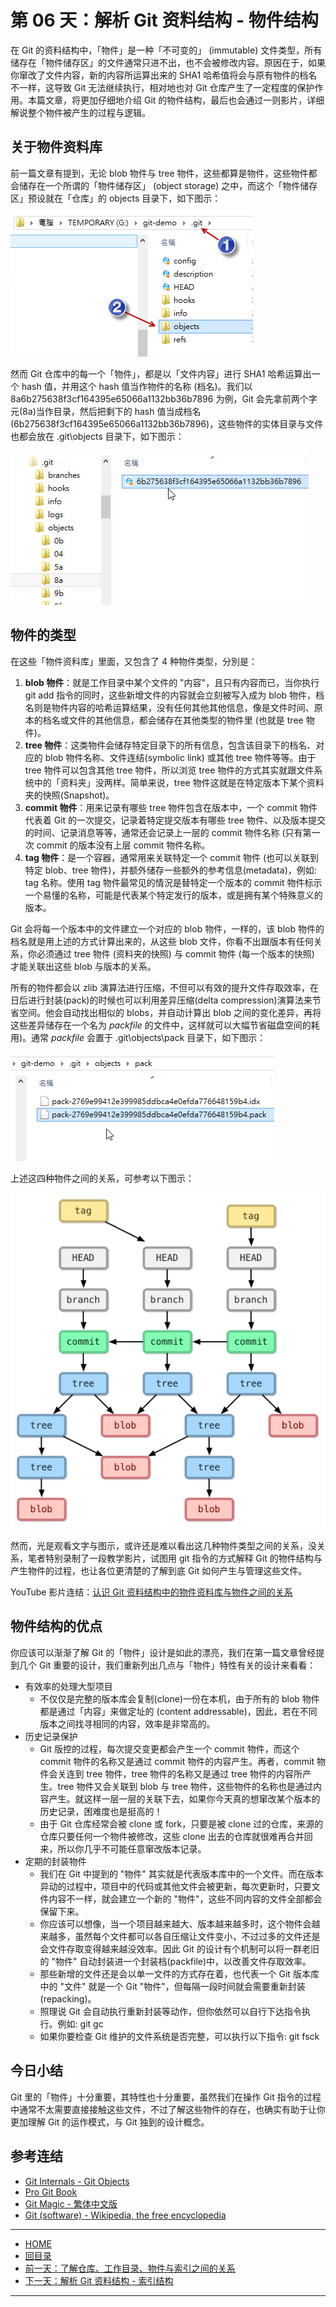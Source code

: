 第 06 天：解析 Git 资料结构 - 物件结构
=====================================================

在 Git 的资料结构中，「物件」是一种「不可变的」 (immutable) 文件类型，所有储存在「物件储存区」的文件通常只进不出，也不会被修改内容。原因在于，如果你窜改了文件内容，新的内容所运算出来的 SHA1 哈希值将会与原有物件的档名不一样，这导致 Git 无法继续执行，相对地也对 Git 仓库产生了一定程度的保护作用。本篇文章，将更加仔细地介绍 Git 的物件结构，最后也会通过一则影片，详细解说整个物件被产生的过程与逻辑。

关于物件资料库
------------

前一篇文章有提到，无论 blob 物件与 tree 物件，这些都算是物件，这些物件都会储存在一个所谓的「物件储存区」 (object storage) 之中，而这个「物件储存区」预设就在「仓库」的 objects 目录下，如下图示：

![image](figures/06/01.png)

然而 Git 仓库中的每一个「物件」，都是以「文件内容」进行 SHA1 哈希运算出一个 hash 值，并用这个 hash 值当作物件的名称 (档名)。我们以 8a6b275638f3cf164395e65066a1132bb36b7896 为例，Git 会先拿前两个字元(8a)当作目录，然后把剩下的 hash 值当成档名 (6b275638f3cf164395e65066a1132bb36b7896)，这些物件的实体目录与文件也都会放在 .git\objects 目录下，如下图示：

![image](figures/06/02.png)

物件的类型
---------

在这些「物件资料库」里面，又包含了 4 种物件类型，分別是：

1. **blob 物件**：就是工作目录中某个文件的 "内容"，且只有内容而已，当你执行 git add 指令的同时，这些新增文件的内容就会立刻被写入成为 blob 物件，档名则是物件内容的哈希运算结果，没有任何其他其他信息，像是文件时间、原本的档名或文件的其他信息，都会储存在其他类型的物件里 (也就是 tree 物件)。
2. **tree 物件**：这类物件会储存特定目录下的所有信息，包含该目录下的档名、对应的 blob 物件名称、文件连结(symbolic link) 或其他 tree 物件等等。由于 tree 物件可以包含其他 tree 物件，所以浏览 tree 物件的方式其实就跟文件系统中的「资料夹」没两样。简单来说，tree 物件这就是在特定版本下某个资料夹的快照(Snapshot)。
3. **commit 物件**：用来记录有哪些 tree 物件包含在版本中，一个 commit 物件代表着 Git 的一次提交，记录着特定提交版本有哪些 tree 物件、以及版本提交的时间、记录消息等等，通常还会记录上一层的 commit 物件名称 (只有第一次 commit 的版本没有上层 commit 物件名称。
4. **tag 物件**：是一个容器，通常用来关联特定一个 commit 物件 (也可以关联到特定 blob、tree 物件)，并额外储存一些额外的参考信息(metadata)，例如: tag 名称。使用 tag 物件最常见的情況是替特定一个版本的 commit 物件标示一个易懂的名称，可能是代表某个特定发行的版本，或是拥有某个特殊意义的版本。

Git 会将每一个版本中的文件建立一个对应的 blob 物件，一样的，该 blob 物件的档名就是用上述的方式计算出来的，从这些 blob 文件，你看不出跟版本有任何关系，你必须通过 tree 物件 (资料夹的快照) 与 commit 物件 (每一个版本的快照) 才能关联出这些 blob 与版本的关系。

所有的物件都会以 zlib 演算法进行压缩，不但可以有效的提升文件存取效率，在日后进行封装(pack)的时候也可以利用差异压缩(delta compression)演算法来节省空间。他会自动找出相似的 blobs，并自动计算出 blob 之间的变化差异，再将这些差异储存在一个名为 *packfile* 的文件中，这样就可以大幅节省磁盘空间的耗用)。通常 *packfile* 会置于 .git\objects\pack 目录下，如下图示：


![image](figures/06/03.png)

上述这四种物件之间的关系，可参考以下图示：

![image](figures/06/04.png)

然而，光是观看文字与图示，或许还是难以看出这几种物件类型之间的关系，没关系，笔者特别录制了一段教学影片，试图用 git 指令的方式解释 Git 的物件结构与产生物件的过程，也让各位更清楚的了解到底 Git 如何产生与管理这些文件。

YouTube 影片连结：[认识 Git 资料结构中的物件资料库与物件之间的关系](http://www.youtube.com/watch?v=PZbSRy_ow0U)

物件结构的优点
------------

你应该可以渐渐了解 Git 的「物件」设计是如此的漂亮，我们在第一篇文章曾经提到几个 Git 重要的设计，我们重新列出几点与「物件」特性有关的设计来看看：

* 有效率的处理大型项目
	* 不仅仅是完整的版本库会复制(clone)一份在本机，由于所有的 blob 物件都是通过「内容」来做定址的 (content addressable)，因此，若在不同版本之间找寻相同的内容，效率是非常高的。
* 历史记录保护
	* Git 版控的过程，每次提交变更都会产生一个 commit 物件，而这个 commit 物件的名称又是通过 commit 物件的内容产生。再者，commit 物件会关连到 tree 物件，tree 物件的名称又是通过 tree 物件的内容所产生。tree 物件又会关联到 blob 与 tree 物件，这些物件的名称也是通过内容产生。就这样一层一层的关联下去，如果你今天真的想窜改某个版本的历史记录，困难度也是挺高的！
	* 由于 Git 仓库经常会被 clone 或 fork，只要是被 clone 过的仓库，来源的仓库只要任何一个物件被修改，这些 clone 出去的仓库就很难再合并回来，所以你几乎不可能任意窜改版本记录。
* 定期的封装物件
	* 我们在 Git 中提到的 "物件" 其实就是代表版本库中的一个文件。而在版本异动的过程中，项目中的代码或其他文件会被更新，每次更新时，只要文件内容不一样，就会建立一个新的 "物件"，这些不同内容的文件全部都会保留下来。
	* 你应该可以想像，当一个项目越来越大、版本越来越多时，这个物件会越来越多，虽然每个文件都可以各自压缩让文件变小，不过过多的文件还是会文件存取变得越来越没效率。因此 Git 的设计有个机制可以将一群老旧的 "物件" 自动封装进一个封装档(packfile)中，以改善文件存取效率。
	* 那些新增的文件还是会以单一文件的方式存在着，也代表一个 Git 版本库中的 "文件" 就是一个 Git "物件"，但每隔一段时间就会需要重新封装(repacking)。
	* 照理说 Git 会自动执行重新封装等动作，但你依然可以自行下达指令执行。例如: git gc
	* 如果你要检查 Git 维护的文件系统是否完整，可以执行以下指令: git fsck


今日小结
-------

Git 里的「物件」十分重要，其特性也十分重要，虽然我们在操作 Git 指令的过程中通常不太需要直接接触这些文件，不过了解这些物件的存在，也确实有助于让你更加理解 Git 的运作模式，与 Git 独到的设计概念。



参考连结
-------

* [Git Internals - Git Objects](http://git-scm.com/book/en/Git-Internals-Git-Objects)
* [Pro Git Book](http://progit.org/)
* [Git Magic - 繁体中文版](http://www-cs-students.stanford.edu/~blynn/gitmagic/intl/zh_tw/)
* [Git (software) - Wikipedia, the free encyclopedia](http://en.wikipedia.org/wiki/Git_(software) "Git (software) - Wikipedia, the free encyclopedia")




-------
* [HOME](../README)
* [回目录](README)
* [前一天：了解仓库、工作目录、物件与索引之间的关系](05)
* [下一天：解析 Git 资料结构 - 索引结构](07)

-------


